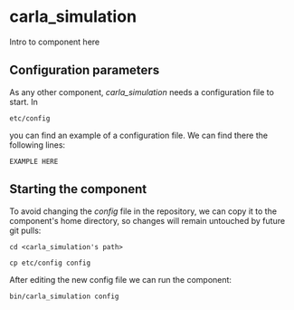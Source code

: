 # carla_simulation
Intro to component here


## Configuration parameters
As any other component, *carla_simulation* needs a configuration file to start. In
```
etc/config
```
you can find an example of a configuration file. We can find there the following lines:
```
EXAMPLE HERE
```

## Starting the component
To avoid changing the *config* file in the repository, we can copy it to the component's home directory, so changes will remain untouched by future git pulls:

```
cd <carla_simulation's path> 
```
```
cp etc/config config
```

After editing the new config file we can run the component:

```
bin/carla_simulation config
```
